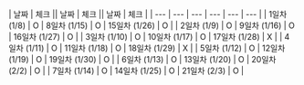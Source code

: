 | 날짜 | 체크 || 날짜 | 체크 || 날짜 | 체크 |
| --- | --- | --- | --- | --- | --- |
| 1일차 (1/8) | O | 8일차 (1/15) | O | 15일차 (1/26) | O |
| 2일차 (1/9) | O | 9일차 (1/16) | O | 16일차 (1/27) | O |
| 3일차 (1/10) | O | 10일차 (1/17) | O | 17일차 (1/28) | X |
| 4일차 (1/11) | O | 11일차 (1/18) | O | 18일차 (1/29) | X |
| 5일차 (1/12) | O | 12일차 (1/19) | O | 19일차 (1/30) | O |
| 6일차 (1/13) | O | 13일차 (1/20) | O | 20일차 (2/2) | O |
| 7일차 (1/14) | O | 14일차 (1/25) | O | 21일차 (2/3) | O |
